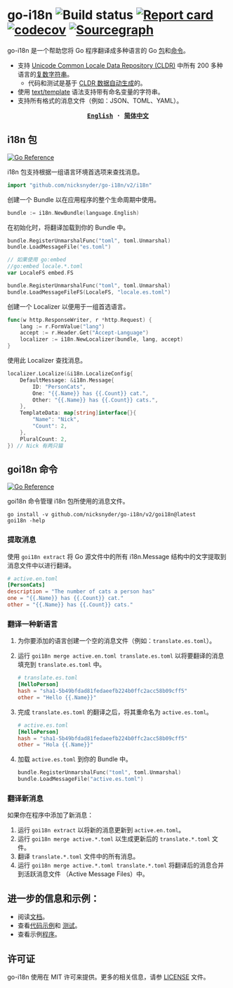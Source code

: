 # go-i18n ![Build status](https://github.com/nicksnyder/go-i18n/workflows/Build/badge.svg) [![Report card](https://goreportcard.com/badge/github.com/nicksnyder/go-i18n)](https://goreportcard.com/report/github.com/nicksnyder/go-i18n) [![codecov](https://codecov.io/gh/nicksnyder/go-i18n/branch/master/graph/badge.svg)](https://codecov.io/gh/nicksnyder/go-i18n) [![Sourcegraph](https://sourcegraph.com/github.com/nicksnyder/go-i18n/-/badge.svg)](https://sourcegraph.com/github.com/nicksnyder/go-i18n?badge)

go-i18n 是一个帮助您将 Go 程序翻译成多种语言的 Go [包](#package-i18n)和[命令](#command-goi18n)。

- 支持 [Unicode Common Locale Data Repository (CLDR)](https://www.unicode.org/cldr/charts/28/supplemental/language_plural_rules.html)
  中所有 200 多种语言的[复数字符串](http://cldr.unicode.org/index/cldr-spec/plural-rules)。
  - 代码和测试是基于 [CLDR 数据](http://cldr.unicode.org/index/downloads)[自动生成](https://github.com/nicksnyder/go-i18n/tree/main/internal/plural/codegen)的。
- 使用 [text/template](http://golang.org/pkg/text/template/) 语法支持带有命名变量的字符串。
- 支持所有格式的消息文件（例如：JSON、TOML、YAML）。

<strong align="center">
<samp>

[**English**](../README.md) · [**简体中文**](README.zh-Hans.md)

</samp>
</strong>

## i18n 包

[![Go Reference](https://pkg.go.dev/badge/github.com/nicksnyder/go-i18n/v2/i18n.svg)](https://pkg.go.dev/github.com/nicksnyder/go-i18n/v2/i18n)

i18n 包支持根据一组语言环境首选项来查找消息。

```go
import "github.com/nicksnyder/go-i18n/v2/i18n"
```

创建一个 Bundle 以在应用程序的整个生命周期中使用。

```go
bundle := i18n.NewBundle(language.English)
```

在初始化时，将翻译加载到你的 Bundle 中。

```go
bundle.RegisterUnmarshalFunc("toml", toml.Unmarshal)
bundle.LoadMessageFile("es.toml")
```

```go
// 如果使用 go:embed
//go:embed locale.*.toml
var LocaleFS embed.FS

bundle.RegisterUnmarshalFunc("toml", toml.Unmarshal)
bundle.LoadMessageFileFS(LocaleFS, "locale.es.toml")
```

创建一个 Localizer 以便用于一组首选语言。

```go
func(w http.ResponseWriter, r *http.Request) {
    lang := r.FormValue("lang")
    accept := r.Header.Get("Accept-Language")
    localizer := i18n.NewLocalizer(bundle, lang, accept)
}
```

使用此 Localizer 查找消息。

```go
localizer.Localize(&i18n.LocalizeConfig{
    DefaultMessage: &i18n.Message{
        ID: "PersonCats",
        One: "{{.Name}} has {{.Count}} cat.",
        Other: "{{.Name}} has {{.Count}} cats.",
    },
    TemplateData: map[string]interface{}{
        "Name": "Nick",
        "Count": 2,
    },
    PluralCount: 2,
}) // Nick 有两只猫
```

## goi18n 命令

[![Go Reference](https://pkg.go.dev/badge/github.com/nicksnyder/go-i18n/v2/goi18n.svg)](https://pkg.go.dev/github.com/nicksnyder/go-i18n/v2/goi18n)

goi18n 命令管理 i18n 包所使用的消息文件。

```
go install -v github.com/nicksnyder/go-i18n/v2/goi18n@latest
goi18n -help
```

### 提取消息

使用 `goi18n extract` 将 Go 源文件中的所有 i18n.Message 结构中的文字提取到消息文件中以进行翻译。

```toml
# active.en.toml
[PersonCats]
description = "The number of cats a person has"
one = "{{.Name}} has {{.Count}} cat."
other = "{{.Name}} has {{.Count}} cats."
```

### 翻译一种新语言

1. 为你要添加的语言创建一个空的消息文件（例如：`translate.es.toml`）。
2. 运行 `goi18n merge active.en.toml translate.es.toml` 以将要翻译的消息填充到 `translate.es.toml` 中。

   ```toml
   # translate.es.toml
   [HelloPerson]
   hash = "sha1-5b49bfdad81fedaeefb224b0ffc2acc58b09cff5"
   other = "Hello {{.Name}}"
   ```

3. 完成 `translate.es.toml` 的翻译之后，将其重命名为 `active.es.toml`。

   ```toml
   # active.es.toml
   [HelloPerson]
   hash = "sha1-5b49bfdad81fedaeefb224b0ffc2acc58b09cff5"
   other = "Hola {{.Name}}"
   ```

4. 加载 `active.es.toml` 到你的 Bundle 中。

   ```go
   bundle.RegisterUnmarshalFunc("toml", toml.Unmarshal)
   bundle.LoadMessageFile("active.es.toml")
   ```

### 翻译新消息

如果你在程序中添加了新消息：

1. 运行 `goi18n extract` 以将新的消息更新到 `active.en.toml`。
2. 运行 `goi18n merge active.*.toml` 以生成更新后的 `translate.*.toml` 文件。
3. 翻译 `translate.*.toml` 文件中的所有消息。
4. 运行 `goi18n merge active.*.toml translate.*.toml` 将翻译后的消息合并到活跃消息文件
   （Active Message Files）中。

## 进一步的信息和示例：

- 阅读[文档](https://pkg.go.dev/github.com/nicksnyder/go-i18n/v2)。
- 查看[代码示例](https://github.com/nicksnyder/go-i18n/blob/main/i18n/example_test.go)和
  [测试](https://github.com/nicksnyder/go-i18n/blob/main/i18n/localizer_test.go)。
- 查看示例[程序](https://github.com/nicksnyder/go-i18n/tree/main/example)。

## 许可证

go-i18n 使用在 MIT 许可来提供。更多的相关信息，请参 [LICENSE](LICENSE) 文件。
